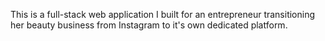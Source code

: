 This is a full-stack web application I built for an entrepreneur transitioning her beauty business from Instagram to it's own dedicated platform.
